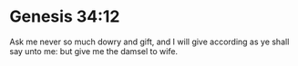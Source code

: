 # Genesis 34:12

Ask me never so much dowry and gift, and I will give according as ye shall say unto me: but give me the damsel to wife.
